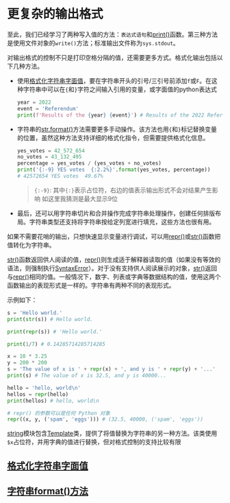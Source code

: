 # 更复杂的输出格式

至此，我们已经学习了两种写入值的方法：`表达式语句`和[print()](https://docs.python.org/zh-cn/3/library/functions.html#print)函数。第三种方法是使用文件对象的`write()`方法；标准输出文件称为`sys.stdout`。

对输出格式的控制不只是打印空格分隔的值，还需要更多方式。格式化输出包括以下几种方法。

- 使用[格式化字符串字面值](https://docs.python.org/zh-cn/3/tutorial/inputoutput.html#tut-f-strings)，要在字符串开头的引号/三引号前添加`f`或`F`。在这种字符串中可以在`{`和`}`字符之间输入引用的变量，或字面值的python表达式

    ```python
    year = 2022
    event = 'Referendum'
    print(f'Results of the {year} {event}') # Results of the 2022 Referendum
    ```

- 字符串的[str.format()](https://docs.python.org/zh-cn/3/library/stdtypes.html#str.format)方法需要更多手动操作。该方法也用`{`和`}`标记替换变量的位置，虽然这种方法支持详细的格式化指令，但需要提供格式化信息。

    ```python
    yes_votes = 42_572_654
    no_votes = 43_132_495
    percentage = yes_votes / (yes_votes + no_votes)
    print('{:-9} YES votes  {:2.2%}'.format(yes_votes, percentage)) 
    # 42572654 YES votes  49.67%
    ```

    > `{:-9}`: 其中`{:}`表示占位符，右边的值表示输出形式不会对结果产生影响 如这里我猜测是最大显示9位

- 最后，还可以用字符串切片和合并操作完成字符串处理操作，创建任何排版布局。字符串类型还支持将字符串按给定列宽进行填充，这些方法也很有用。

如果不需要花哨的输出，只想快速显示变量进行调试，可以用[repr()](https://docs.python.org/zh-cn/3/library/functions.html#repr)或[str()](https://docs.python.org/zh-cn/3/library/stdtypes.html#str)函数把值转化为字符串。

[str()](https://docs.python.org/zh-cn/3/library/stdtypes.html#str)函数返回供人阅读的值，[repr()](https://docs.python.org/zh-cn/3/library/functions.html#repr)则生成适于解释器读取的值（如果没有等效的语法，则强制执行[SyntaxError](https://docs.python.org/zh-cn/3/library/exceptions.html#SyntaxError)）。对于没有支持供人阅读展示的对象，[str()](https://docs.python.org/zh-cn/3/library/stdtypes.html#str)返回与[repr()](https://docs.python.org/zh-cn/3/library/functions.html#repr)相同的值。一般情况下，数字、列表或字典等数据结构的值，使用这两个函数输出的表现形式是一样的。字符串有两种不同的表现形式。

示例如下：

```python
s = 'Hello world.'
print(str(s)) # Hello world.

print(repr(s)) # 'Hello world.'

print(1/7) # 0.14285714285714285

x = 10 * 3.25
y = 200 * 200
s = 'The value of x is ' + repr(x) + ', and y is ' + repr(y) + '...'
print(s) # The value of x is 32.5, and y is 40000...

hello = 'hello, world\n'
hellos = repr(hello)
print(hellos) # hello, world\n

# repr() 的参数可以是任何 Python 对象
repr((x, y, ('spam', 'eggs'))) # (32.5, 40000, ('spam', 'eggs'))
```

[string](https://docs.python.org/zh-cn/3/library/string.html#module-string)模块包含[Template](https://docs.python.org/zh-cn/3/library/string.html#string.Template)类，提供了将值替换为字符串的另一种方法。该类使用`$x`占位符，并用字典的值进行替换，但对格式控制的支持比较有限

## [格式化字符串字面值](./01_%E6%A0%BC%E5%BC%8F%E5%8C%96%E5%AD%97%E7%AC%A6%E4%B8%B2%E5%AD%97%E9%9D%A2%E5%80%BC)

## [字符串format()方法](./02_%E5%AD%97%E7%AC%A6%E4%B8%B2format%E6%96%B9%E6%B3%95/)